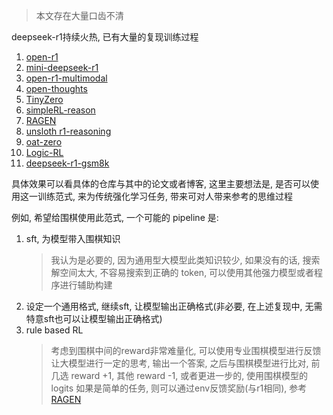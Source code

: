 > 本文存在大量口齿不清

deepseek-r1持续火热, 已有大量的复现训练过程

1. [open-r1](https://github.com/huggingface/open-r1)
2. [mini-deepseek-r1](https://github.com/philschmid/deep-learning-pytorch-huggingface/blob/main/training/mini-deepseek-r1-aha-grpo.ipynb)
3. [open-r1-multimodal](https://github.com/EvolvingLMMs-Lab/open-r1-multimodal)
4. [open-thoughts](https://github.com/EvolvingLMMs-Lab/open-r1-multimodal)
5. [TinyZero](https://github.com/Jiayi-Pan/TinyZero)
6. [simpleRL-reason](https://github.com/hkust-nlp/simpleRL-reason)
7. [RAGEN](https://github.com/ZihanWang314/RAGEN)
8. [unsloth r1-reasoning](https://unsloth.ai/blog/r1-reasoning)
9. [oat-zero](https://github.com/sail-sg/oat-zero)
10. [Logic-RL](https://github.com/Unakar/Logic-RL)
11. [deepseek-r1-gsm8k](https://github.com/Mryangkaitong/deepseek-r1-gsm8k)

具体效果可以看具体的仓库与其中的论文或者博客, 这里主要想法是, 是否可以使用这一训练范式, 来为传统强化学习任务, 带来可对人带来参考的思维过程

例如, 希望给围棋使用此范式, 一个可能的 pipeline 是:
1. sft, 为模型带入围棋知识
    > 我认为是必要的, 因为通用型大模型此类知识较少, 如果没有的话, 搜索解空间太大, 不容易搜索到正确的 token, 可以使用其他强力模型或者程序进行辅助构建
2. 设定一个通用格式, 继续sft, 让模型输出正确格式(非必要, 在上述复现中, 无需特意sft也可以让模型输出正确格式)
3. rule based RL
    > 考虑到围棋中间的reward非常难量化, 可以使用专业围棋模型进行反馈
    > 让大模型进行一定的思考, 输出一个答案, 之后与围棋模型进行比对, 前几选 reward +1, 其他 reward -1, 或者更进一步的, 使用围棋模型的 logits
    > 如果是简单的任务, 则可以通过env反馈奖励(与r1相同), 参考 [RAGEN](https://github.com/ZihanWang314/RAGEN)



